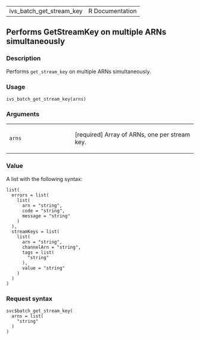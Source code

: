 <table style="width: 100%;">
<tbody>
<tr class="odd">
<td>ivs_batch_get_stream_key</td>
<td style="text-align: right;">R Documentation</td>
</tr>
</tbody>
</table>

## Performs GetStreamKey on multiple ARNs simultaneously

### Description

Performs `get_stream_key` on multiple ARNs simultaneously.

### Usage

    ivs_batch_get_stream_key(arns)

### Arguments

<table>
<colgroup>
<col style="width: 35%" />
<col style="width: 65%" />
</colgroup>
<tbody>
<tr class="odd">
<td><code id="ivs_batch_get_stream_key_:_arns">arns</code></td>
<td><p>[required] Array of ARNs, one per stream key.</p></td>
</tr>
</tbody>
</table>

### Value

A list with the following syntax:

    list(
      errors = list(
        list(
          arn = "string",
          code = "string",
          message = "string"
        )
      ),
      streamKeys = list(
        list(
          arn = "string",
          channelArn = "string",
          tags = list(
            "string"
          ),
          value = "string"
        )
      )
    )

### Request syntax

    svc$batch_get_stream_key(
      arns = list(
        "string"
      )
    )
